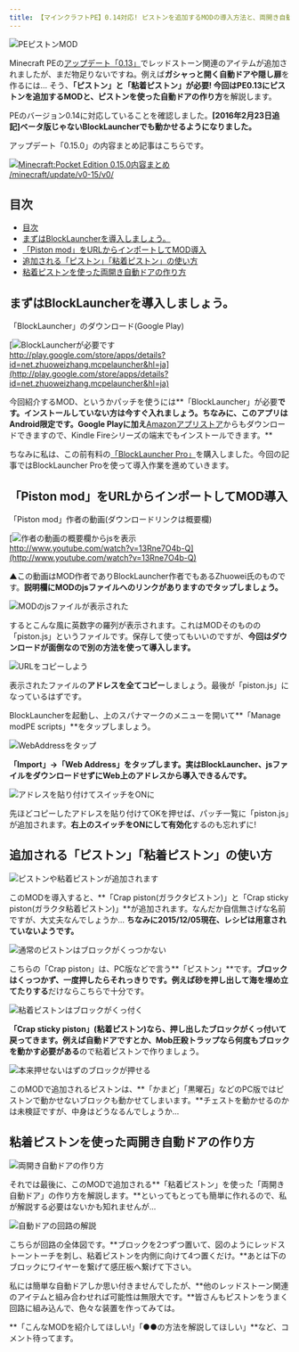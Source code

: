 ```yaml
---
title: 【マインクラフトPE】0.14対応! ピストンを追加するMODの導入方法と、両開き自動ドアの作り方
---
```


![PEピストンMOD](https://cdn-ak.f.st-hatena.com/images/fotolife/s/sasigume/20210208/20210208145716.png)

Minecraft PEの[アップデート「0.13」](https://www.napoan.com/pe-alpha-013/)でレッドストーン関連のアイテムが追加されましたが、まだ物足りないですね。例えば**ガシャっと開く自動ドアや隠し扉**を作るには… そう、**「ピストン」と「粘着ピストン」**が必要! 今回は**PE0.13にピストンを追加するMODと、ピストンを使った自動ドアの作り方**を解説します。

PEのバージョン0.14に対応していることを確認しました。**\[2016年2月23日追記\]ベータ版じゃないBlockLauncherでも動かせるようになりました。**

アップデート「0.15.0」の内容まとめ記事はこちらです。

[![Minecraft:Pocket Edition 0.15.0内容まとめ](https://cdn-ak.f.st-hatena.com/images/fotolife/s/sasigume/20210208/20210208092340.png)  
/minecraft/update/v0-15/v0/](/minecraft/update/v0-15/v0/)

## 目次

- [目次](#目次)
- [まずはBlockLauncherを導入しましょう。](#まずはblocklauncherを導入しましょう)
- [「Piston mod」をURLからインポートしてMOD導入](#piston-modをurlからインポートしてmod導入)
- [追加される「ピストン」「粘着ピストン」の使い方](#追加されるピストン粘着ピストンの使い方)
- [粘着ピストンを使った両開き自動ドアの作り方](#粘着ピストンを使った両開き自動ドアの作り方)

## まずはBlockLauncherを導入しましょう。

「BlockLauncher」のダウンロード(Google Play)

[![BlockLauncherが必要です](https://cdn-ak.f.st-hatena.com/images/fotolife/s/sasigume/20210208/20210208083451.jpg)  
http://play.google.com/store/apps/details?id=net.zhuoweizhang.mcpelauncher&hl=ja](http://play.google.com/store/apps/details?id=net.zhuoweizhang.mcpelauncher&hl=ja)

今回紹介するMOD、というかパッチを使うには**「BlockLauncher」が必要**です。インストールしていない方は今すぐ入れましょう。ちなみに、このアプリはAndroid限定です。Google Playに加え**[Amazonアプリストア](http://www.amazon.co.jp/Zhuowei-Zhang-BlockLauncher/dp/B00BXTTRO2/)からもダウンロードできますので、Kindle Fireシリーズの端末でもインストールできます。**

ちなみに私は、この前有料の[「BlockLauncher Pro」](http://play.google.com/store/apps/details?id=net.zhuoweizhang.mcpelauncher.pro)を購入しました。今回の記事ではBlockLauncher Proを使って導入作業を進めていきます。

## 「Piston mod」をURLからインポートしてMOD導入

「Piston mod」作者の動画(ダウンロードリンクは概要欄)

[![作者の動画の概要欄からjsを表示](https://cdn-ak.f.st-hatena.com/images/fotolife/s/sasigume/20210208/20210208124540.png)  
http://www.youtube.com/watch?v=13Rne7O4b-Q](http://www.youtube.com/watch?v=13Rne7O4b-Q)

▲この動画はMOD作者でありBlockLauncher作者でもあるZhuowei氏のものです。**説明欄にMODのjsファイルへのリンクがありますのでタップしましょう。**

![MODのjsファイルが表示された](https://cdn-ak.f.st-hatena.com/images/fotolife/s/sasigume/20210208/20210208132553.png)

するとこんな風に英数字の羅列が表示されます。これはMODそのものの「piston.js」というファイルです。保存して使ってもいいのですが、**今回はダウンロードが面倒なので別の方法を使って導入します。**

![URLをコピーしよう](https://cdn-ak.f.st-hatena.com/images/fotolife/s/sasigume/20210208/20210208161036.png)

表示されたファイルの**アドレスを全てコピー**しましょう。最後が「piston.js」になっているはずです。

BlockLauncherを起動し、上のスパナマークのメニューを開いて**「Manage modPE scripts」**をタップしましょう。

![WebAddressをタップ](https://cdn-ak.f.st-hatena.com/images/fotolife/s/sasigume/20210208/20210208175752.png)

**「Import」→「Web Address」**をタップします。実はBlockLauncher、jsファイルをダウンロードせずに**Web上のアドレスから導入できるんです。**

![アドレスを貼り付けてスイッチをONに](https://cdn-ak.f.st-hatena.com/images/fotolife/s/sasigume/20210208/20210208131623.png)

先ほどコピーしたアドレスを貼り付けてOKを押せば、パッチ一覧に「piston.js」が追加されます。**右上のスイッチをONにして有効化**するのも忘れずに!

## 追加される「ピストン」「粘着ピストン」の使い方

![ピストンや粘着ピストンが追加されます](https://cdn-ak.f.st-hatena.com/images/fotolife/s/sasigume/20210208/20210208144023.png)

このMODを導入すると、**「Crap piston(ガラクタピストン)」と「Crap sticky piston(ガラクタ粘着ピストン)」**が追加されます。なんだか自信無さげな名前ですが、大丈夫なんでしょうか… **ちなみに2015/12/05現在、レシピは用意されていないようです。**

![通常のピストンはブロックがくっつかない](https://cdn-ak.f.st-hatena.com/images/fotolife/s/sasigume/20210208/20210208161535.png)

こちらの「Crap piston」は、PC版などで言う**「ピストン」**です。**ブロックはくっつかず、一度押したらそれっきりです。**例えば**砂を押し出して海を埋め立てたりする**だけならこちらで十分です。

![粘着ピストンはブロックがくっ付く](https://cdn-ak.f.st-hatena.com/images/fotolife/s/sasigume/20210208/20210208145357.png)

**「Crap sticky piston」(粘着ピストン)**なら、押し出したブロックがくっ付いて戻ってきます。例えば**自動ドアですとか、Mob圧殺トラップなら何度もブロックを動かす必要がある**ので粘着ピストンで作りましょう。

![本来押せないはずのブロックが押せる](https://cdn-ak.f.st-hatena.com/images/fotolife/s/sasigume/20210208/20210208162120.png)

このMODで追加されるピストンは、**「かまど」「黒曜石」などのPC版ではピストンで動かせないブロックも動かせてしまいます。**チェストを動かせるのかは未検証ですが、中身はどうなるんでしょうか…

## 粘着ピストンを使った両開き自動ドアの作り方

![両開き自動ドアの作り方](https://cdn-ak.f.st-hatena.com/images/fotolife/s/sasigume/20210208/20210208150425.png)

それでは最後に、このMODで追加される**「粘着ピストン」を使った「両開き自動ドア」の作り方を解説します。**といってもとっても簡単に作れるので、私が解説する必要はないかも知れませんが…

![自動ドアの回路の解説](https://cdn-ak.f.st-hatena.com/images/fotolife/s/sasigume/20210208/20210208140108.png)

こちらが回路の全体図です。**ブロックを2つずつ置いて、図のようにレッドストーントーチを刺し、粘着ピストンを内側に向けて4つ置くだけ。**あとは下のブロックにワイヤーを繋げて感圧板へ繋げて下さい。

私には簡単な自動ドアしか思い付きませんでしたが、**他のレッドストーン関連のアイテムと組み合わせれば可能性は無限大です。**皆さんもピストンをうまく回路に組み込んで、色々な装置を作ってみては。

**「こんなMODを紹介してほしい!」「●●の方法を解説してほしい」**など、コメント待ってます。
